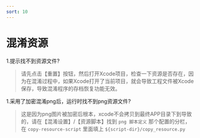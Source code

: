```yaml
---
sort: 10
---
```


# 混淆资源

1.提示找不到资源文件?
> 请先点击【重置】按钮，然后打开Xcode项目，检查一下资源是否存在，因为在混淆过程中，如果Xcode打开了当前项目，就会导致工程文件被Xcode保存，导致混淆程序的存档恢复功能无效。
> 


1.采用了加密混淆png后，运行时找不到png资源文件?
> 这是因为png图片被加密后根本，xcode不会拷贝到最终APP目录下到导致的，请在【混淆设置】/【资源脚本】找到 `png 脚本定义` 那个配置的分栏，在 `copy-resource-script` 里面填上 `${script-dir}/copy_resource.py` 
>